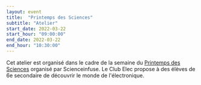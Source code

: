 ```yaml
---
layout: event
title:  "Printemps des Sciences"
subtitle: "Atelier"
start_date: 2022-03-22
start_hour: "09:00:00"
end_date: 2022-03-22
end_hour: "10:30:00"
---
```


Cet atelier est organisé dans le cadre de la semaine du [Printemps des Sciences][pds] organisé par Scienceinfuse. 
Le Club Elec propose à des élèves de 6e secondaire de découvrir le monde de l'électronique. 

[pds]: https://www.printempsdessciencesucl.be
